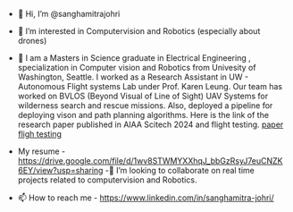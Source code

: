 - 👋 Hi, I’m @sanghamitrajohri
- 👀 I’m interested in Computervision and Robotics (especially about drones)
- 🌱 I am a Masters in Science graduate in Electrical Engineering , specialization in Computer vision and Robotics from Univesity of Washington, Seattle. I worked as a Research Assistant in UW - Autonomous Flight systems Lab under Prof. Karen Leung. Our team has worked on BVLOS (Beyond Visual of Line of Sight) UAV Systems for wilderness search and rescue missions. Also,  deployed a pipeline for deploying vison and path planning algorithms. Here is the link of the research paper published in AIAA Scitech 2024 and flight testing. [paper](https://arc.aiaa.org/doi/10.2514/6.2024-1695) [fligh testing](https://www.youtube.com/@UWControlandTrustworthyR-nc8km)
  
-  My resume  - https://drive.google.com/file/d/1wv8STWMYXXhqJ_bbGzRsyJ7euCNZK6EY/view?usp=sharing
-💞️ I’m looking to collaborate on real time projects related to computervision and Robotics.
- 📫 How to reach me - https://www.linkedin.com/in/sanghamitra-johri/

<!---
sanghamitrajohri/sanghamitrajohri is a ✨ special ✨ repository because its `README.md` (this file) appears on your GitHub profile.
You can click the Preview link to take a look at your changes.
--->
